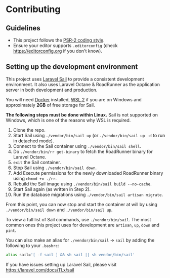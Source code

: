 # Contributing

## Guidelines

- This project follows the [PSR-2 coding style](https://github.com/php-fig/fig-standards/blob/master/accepted/PSR-2-coding-style-guide.md).
- Ensure your editor supports `.editorconfig` (check https://editorconfig.org if you don't know).

## Setting up the development environment

This project uses [Laravel Sail](https://laravel.com/docs/11.x/sail) to provide a consistent development environment. It also uses Laravel Octane & RoadRunner as the application server in both development and production.

You will need [Docker](https://www.docker.com/) installed, [WSL 2](https://learn.microsoft.com/en-us/windows/wsl/install) if you are on Windows and approximately **2GB** of free storage for Sail.

**The following steps must be done within Linux.** Sail is not supported on Windows, which is one of the reasons why WSL is required.

1. Clone the repo.
2. Start Sail using `./vendor/bin/sail up` (or `./vendor/bin/sail up -d` to run in detached mode).
3. Connect to the Sail container using `./vendor/bin/sail shell`.
4. Do `./vendor/bin/rr get-binary` to fetch the RoadRunner binary for Laravel Octane.
5. `exit` the Sail container.
6. Stop Sail using `./vendor/bin/sail down`.
7. Add Execute permissions for the newly downloaded RoadRunner binary using `chmod +x ./rr`.
8. Rebuild the Sail image using `./vendor/bin/sail build --no-cache`.
9. Start Sail again (as written in Step 2).
10. Run the database migrations using `./vendor/bin/sail artisan migrate`.

From this point, you can now stop and start the container at will by using `./vendor/bin/sail down` and `./vendor/bin/sail up`.

To view a full list of Sail commands, use `./vendor/bin/sail`. The most common ones this project uses for development are `artisan`, `up`, `down` and `pint`.

You can also make an alias for `./vendor/bin/sail` -> `sail` by adding the following to your `.bashrc`:

```bash
alias sail='[ -f sail ] && sh sail || sh vendor/bin/sail'
```

If you have issues setting up Laravel Sail, please visit https://laravel.com/docs/11.x/sail
